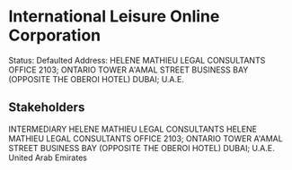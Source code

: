 # International Leisure Online Corporation
Status: Defaulted
Address: HELENE MATHIEU  LEGAL CONSULTANTS OFFICE 2103; ONTARIO TOWER A'AMAL STREET BUSINESS BAY (OPPOSITE THE OBEROI HOTEL) DUBAI; U.A.E.

## Stakeholders
INTERMEDIARY
HELENE MATHIEU LEGAL CONSULTANTS
HELENE MATHIEU  LEGAL CONSULTANTS OFFICE 2103; ONTARIO TOWER A'AMAL STREET BUSINESS BAY (OPPOSITE THE OBEROI HOTEL) DUBAI; U.A.E.
United Arab Emirates



